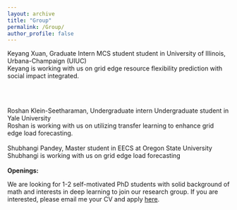 ```yaml
---
layout: archive
title: "Group"
permalink: /Group/
author_profile: false
---
```



Keyang Xuan, Graduate Intern
MCS student student in University of Illinois, Urbana-Champaign (UIUC)
<br>
Keyang is working with us on grid edge resource flexibility prediction with social impact integrated. 

<br>
<br>


Roshan Klein-Seetharaman, Undergraduate intern
Undergraduate student in Yale University 
<br>
Roshan is working with us on utilizing transfer learning to enhance grid edge load forecasting. 
<br>
<br>
Shubhangi Pandey, Master student in EECS at Oregon State University 
<br>
Shubhangi is working with us on grid edge load forecasting
<br>
<br>
**Openings:**

We are looking for 1-2 self-motivated PhD students with solid background of math and interests in deep learning to join our research group. If you are interested, please email me your CV and apply <a href="https://gradschool.oregonstate.edu/admissions">here</a>. 
